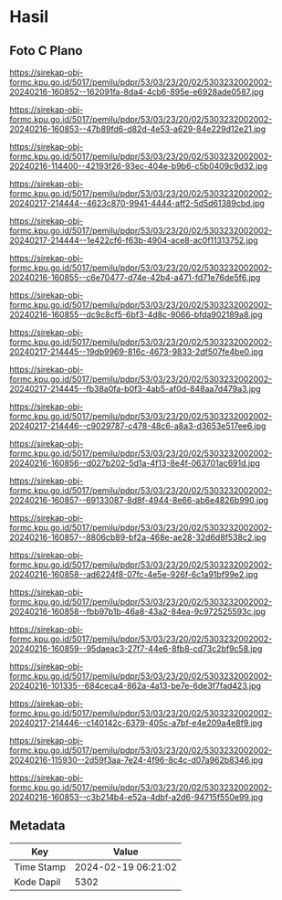 # Hasil

## Foto C Plano

https://sirekap-obj-formc.kpu.go.id/5017/pemilu/pdpr/53/03/23/20/02/5303232002002-20240216-160852--162091fa-8da4-4cb6-895e-e6928ade0587.jpg

https://sirekap-obj-formc.kpu.go.id/5017/pemilu/pdpr/53/03/23/20/02/5303232002002-20240216-160853--47b89fd6-d82d-4e53-a629-84e229d12e21.jpg

https://sirekap-obj-formc.kpu.go.id/5017/pemilu/pdpr/53/03/23/20/02/5303232002002-20240216-114400--42193f26-93ec-404e-b9b6-c5b0409c9d32.jpg

https://sirekap-obj-formc.kpu.go.id/5017/pemilu/pdpr/53/03/23/20/02/5303232002002-20240217-214444--4623c870-9941-4444-aff2-5d5d61389cbd.jpg

https://sirekap-obj-formc.kpu.go.id/5017/pemilu/pdpr/53/03/23/20/02/5303232002002-20240217-214444--1e422cf6-f63b-4904-ace8-ac0f11313752.jpg

https://sirekap-obj-formc.kpu.go.id/5017/pemilu/pdpr/53/03/23/20/02/5303232002002-20240216-160855--c6e70477-d74e-42b4-a471-fd71e76de5f6.jpg

https://sirekap-obj-formc.kpu.go.id/5017/pemilu/pdpr/53/03/23/20/02/5303232002002-20240216-160855--dc9c8cf5-6bf3-4d8c-9066-bfda902189a8.jpg

https://sirekap-obj-formc.kpu.go.id/5017/pemilu/pdpr/53/03/23/20/02/5303232002002-20240217-214445--19db9969-816c-4673-9833-2df507fe4be0.jpg

https://sirekap-obj-formc.kpu.go.id/5017/pemilu/pdpr/53/03/23/20/02/5303232002002-20240217-214445--fb38a0fa-b0f3-4ab5-af0d-848aa7d479a3.jpg

https://sirekap-obj-formc.kpu.go.id/5017/pemilu/pdpr/53/03/23/20/02/5303232002002-20240217-214446--c9029787-c478-48c6-a8a3-d3653e517ee6.jpg

https://sirekap-obj-formc.kpu.go.id/5017/pemilu/pdpr/53/03/23/20/02/5303232002002-20240216-160856--d027b202-5d1a-4f13-8e4f-063701ac691d.jpg

https://sirekap-obj-formc.kpu.go.id/5017/pemilu/pdpr/53/03/23/20/02/5303232002002-20240216-160857--69133087-8d8f-4944-8e66-ab6e4826b990.jpg

https://sirekap-obj-formc.kpu.go.id/5017/pemilu/pdpr/53/03/23/20/02/5303232002002-20240216-160857--8806cb89-bf2a-468e-ae28-32d6d8f538c2.jpg

https://sirekap-obj-formc.kpu.go.id/5017/pemilu/pdpr/53/03/23/20/02/5303232002002-20240216-160858--ad6224f8-07fc-4e5e-926f-6c1a91bf99e2.jpg

https://sirekap-obj-formc.kpu.go.id/5017/pemilu/pdpr/53/03/23/20/02/5303232002002-20240216-160858--fbb97b1b-46a8-43a2-84ea-9c972525593c.jpg

https://sirekap-obj-formc.kpu.go.id/5017/pemilu/pdpr/53/03/23/20/02/5303232002002-20240216-160859--95daeac3-27f7-44e6-8fb8-cd73c2bf9c58.jpg

https://sirekap-obj-formc.kpu.go.id/5017/pemilu/pdpr/53/03/23/20/02/5303232002002-20240216-101335--684ceca4-862a-4a13-be7e-6de3f7fad423.jpg

https://sirekap-obj-formc.kpu.go.id/5017/pemilu/pdpr/53/03/23/20/02/5303232002002-20240217-214446--c140142c-6379-405c-a7bf-e4e209a4e8f9.jpg

https://sirekap-obj-formc.kpu.go.id/5017/pemilu/pdpr/53/03/23/20/02/5303232002002-20240216-115930--2d59f3aa-7e24-4f96-8c4c-d07a962b8346.jpg

https://sirekap-obj-formc.kpu.go.id/5017/pemilu/pdpr/53/03/23/20/02/5303232002002-20240216-160853--c3b214b4-e52a-4dbf-a2d6-94715f550e99.jpg


## Metadata

| Key        | Value               |
| ---------- | ------------------- |
| Time Stamp | 2024-02-19 06:21:02 |
| Kode Dapil | 5302                |



